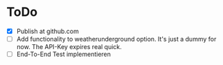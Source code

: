 # ToDo
* [x] Publish at github.com
* [ ] Add functionality to weatherunderground option.
      It's just a dummy for now. The API-Key expires real quick.
* [ ] End-To-End Test implementieren